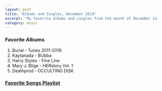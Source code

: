 ```yaml
---
layout: post
title: "Albums and Singles, December 2019"
excerpt: "My favorite albums and singles from the month of December in the 2019th year. "
category: music
---
```


### Favorite Albums
1. Burial - Tunes 2011-2019
1. Kaytanada - BUbba
1. Harry Styles - Fine Line
1. Mary J. Blige - HERstory Vol. 1
1. Deathprod - OCCULTING DISK

### <a href="https://open.spotify.com/playlist/744HpJnIJ2NpOt5sBNgNbR" target="_blank" rel="noopener">Favorite Songs Playlist</a>